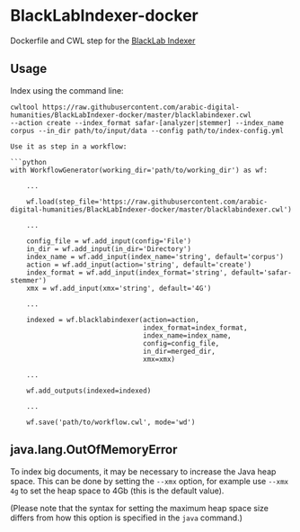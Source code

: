 # BlackLabIndexer-docker
Dockerfile and CWL step for the [BlackLab Indexer](http://inl.github.io/BlackLab/)

## Usage

Index using the command line:

```
cwltool https://raw.githubusercontent.com/arabic-digital-humanities/BlackLabIndexer-docker/master/blacklabindexer.cwl
--action create --index_format safar-[analyzer|stemmer] --index_name corpus --in_dir path/to/input/data --config path/to/index-config.yml

Use it as step in a workflow:

```python
with WorkflowGenerator(working_dir='path/to/working_dir') as wf:

    ...

    wf.load(step_file='https://raw.githubusercontent.com/arabic-digital-humanities/BlackLabIndexer-docker/master/blacklabindexer.cwl')

    ...

    config_file = wf.add_input(config='File')
    in_dir = wf.add_input(in_dir='Directory')
    index_name = wf.add_input(index_name='string', default='corpus')
    action = wf.add_input(action='string', default='create')
    index_format = wf.add_input(index_format='string', default='safar-stemmer')
    xmx = wf.add_input(xmx='string', default='4G')

    ...

    indexed = wf.blacklabindexer(action=action,
                                 index_format=index_format,
                                 index_name=index_name,
                                 config=config_file,
                                 in_dir=merged_dir,
                                 xmx=xmx)

    ...

    wf.add_outputs(indexed=indexed)

    ...

    wf.save('path/to/workflow.cwl', mode='wd')
```

## java.lang.OutOfMemoryError

To index big documents, it may be necessary to increase the Java heap space. This can be done by setting the `--xmx` option, for example use `--xmx 4g` to set the heap space to 4Gb (this is the default value).

(Please note that the syntax for setting the maximum heap space size differs from how this option is specified in the `java` command.)
